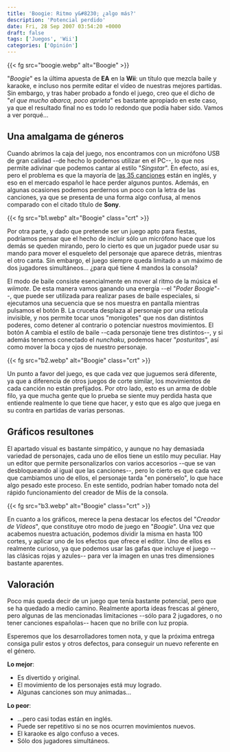 ```yaml
---
title: 'Boogie: Ritmo y&#8230; ¿algo más?'
description: 'Potencial perdido'
date: Fri, 28 Sep 2007 03:54:20 +0000
draft: false
tags: ['Juegos', 'Wii']
categories: ['Opinión']
---
```


{{< fg src="boogie.webp" alt="Boogie" >}}

"_Boogie_" es la última apuesta de **EA** en la **Wii**: un título que mezcla baile y karaoke, e incluso nos permite editar el vídeo de nuestras mejores partidas. Sin embargo, y tras haber probado a fondo el juego, creo que el dicho de "_el que mucho abarca, poco aprieta_" es bastante apropiado en este caso, ya que el resultado final no es todo lo redondo que podía haber sido. Vamos a ver porqué...

## Una amalgama de géneros

Cuando abrimos la caja del juego, nos encontramos con un micrófono USB de gran calidad --de hecho lo podemos utilizar en el PC--, lo que nos permite adivinar que podemos cantar al estilo "_Singstar_". En efecto, así es, pero el problema es que la mayoría de [las 35 canciones](http://www.eljoystick.com/2007/08/08/todas-las-canciones-de-boggie-para-wii/#more-1304) están en inglés, y eso en el mercado español le hace perder algunos puntos. Además, en algunas ocasiones podemos perdernos un poco con la letra de las canciones, ya que se presenta de una forma algo confusa, al menos comparado con el citado título de **Sony**.

{{< fg src="b1.webp" alt="Boogie" class="crt" >}}

Por otra parte, y dado que pretende ser un juego apto para fiestas, podríamos pensar que el hecho de incluir sólo un micrófono hace que los demás se queden mirando, pero lo cierto es que un jugador puede usar su mando para mover el esqueleto del personaje que aparece detrás, mientras el otro canta. Sin embargo, el juego siempre queda limitado a un máximo de dos jugadores simultáneos... ¿para qué tiene 4 mandos la consola?

El modo de baile consiste esencialmente en mover al ritmo de la música el _wiimote_. De esta manera vamos ganando una energía --el "_Poder Boogie_"--, que puede ser utilizada para realizar pases de baile especiales, si ejecutamos una secuencia que se nos muestra en pantalla mientras pulsamos el botón B. La cruceta desplaza al personaje por una retícula invisible, y nos permite tocar unos "monigotes" que nos dan distintos poderes, como detener al contrario o potenciar nuestros movimientos. El botón A cambia el estilo de baile --cada personaje tiene tres distintos--, y si además tenemos conectado el _nunchaku_, podemos hacer "_posturitas_", así como mover la boca y ojos de nuestro personaje.

{{< fg src="b2.webp" alt="Boogie" class="crt" >}}

Un punto a favor del juego, es que cada vez que juguemos será diferente, ya que a diferencia de otros juegos de corte similar, los movimientos de cada canción no están prefijados. Por otro lado, esto es un arma de doble filo, ya que mucha gente que lo prueba se siente muy perdida hasta que entiende realmente lo que tiene que hacer, y esto que es algo que juega en su contra en partidas de varias personas.

## Gráficos resultones

El apartado visual es bastante simpático, y aunque no hay demasiada variedad de personajes, cada uno de ellos tiene un estilo muy peculiar. Hay un editor que permite personalizarlos con varios accesorios --que se van desbloqueando al igual que las canciones--, pero lo cierto es que cada vez que cambiamos uno de ellos, el personaje tarda "en ponérselo", lo que hace algo pesado este proceso. En este sentido, podrían haber tomado nota del rápido funcionamiento del creador de Miis de la consola.

{{< fg src="b3.webp" alt="Boogie" class="crt" >}}

En cuanto a los gráficos, merece la pena destacar los efectos del "_Creador de Vídeos_", que constituye otro modo de juego en "_Boogie_". Una vez que acabemos nuestra actuación, podemos dividir la misma en hasta 100 cortes, y aplicar uno de los efectos que ofrece el editor. Uno de ellos es realmente curioso, ya que podemos usar las gafas que incluye el juego --las clásicas rojas y azules-- para ver la imagen en unas tres dimensiones bastante aparentes.

## Valoración

Poco más queda decir de un juego que tenía bastante potencial, pero que se ha quedado a medio camino. Realmente aporta ideas frescas al género, pero algunas de las mencionadas limitaciones --sólo para 2 jugadores, o no tener canciones españolas-- hacen que no brille con luz propia.

Esperemos que los desarrolladores tomen nota, y que la próxima entrega consiga pulir estos y otros defectos, para conseguir un nuevo referente en el género.

**Lo mejor**:

*   Es divertido y original.
*   El movimiento de los personajes está muy logrado.
*   Algunas canciones son muy animadas...

**Lo peor**:

*   ...pero casi todas están en inglés.
*   Puede ser repetitivo si no se nos ocurren movimientos nuevos.
*   El karaoke es algo confuso a veces.
*   Sólo dos jugadores simultáneos.